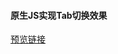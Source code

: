#### 原生JS实现Tab切换效果

[预览链接](https://zaishuiyixia.github.io/JavaScript/Tab%E9%80%89%E9%A1%B9%E5%8D%A1/index.html)
